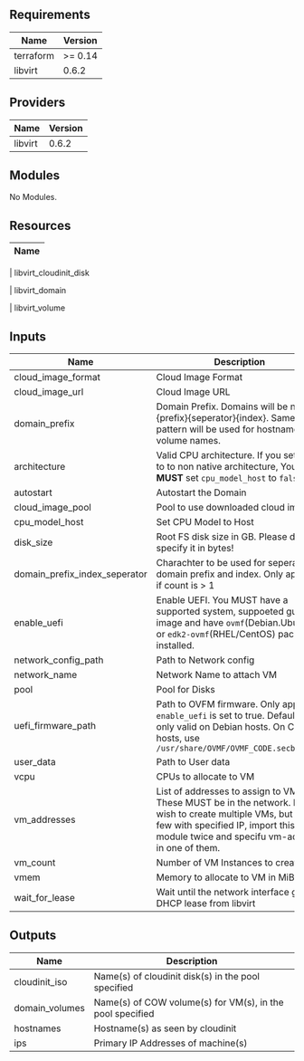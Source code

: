 ## Requirements

| Name | Version |
|------|---------|
| terraform | >= 0.14 |
| libvirt | 0.6.2 |

## Providers

| Name | Version |
|------|---------|
| libvirt | 0.6.2 |

## Modules

No Modules.

## Resources

| Name |
|------|

| libvirt_cloudinit_disk

| libvirt_domain

| libvirt_volume

## Inputs

| Name | Description | Type | Default | Required |
|------|-------------|------|---------|:--------:|
| cloud\_image\_format | Cloud Image Format | `string` | n/a | yes |
| cloud\_image\_url | Cloud Image URL | `string` | n/a | yes |
| domain\_prefix | Domain Prefix. Domains will be named {prefix}{seperator}{index}. Same pattern will be used for hostnames and volume names. | `string` | n/a | yes |
| architecture | Valid CPU architecture. If you set this to to non native architecture, You **MUST** set `cpu_model_host` to `false` | `string` | `"x86_64"` | no |
| autostart | Autostart the Domain | `bool` | `false` | no |
| cloud\_image\_pool | Pool to use downloaded cloud images | `string` | `"default"` | no |
| cpu\_model\_host | Set CPU Model to Host | `bool` | `true` | no |
| disk\_size | Root FS disk size in GB. Please do not specify it in bytes! | `number` | `20` | no |
| domain\_prefix\_index\_seperator | Charachter to be used for seperating domain prefix and index. Only applies if count is > 1 | `string` | `"-"` | no |
| enable\_uefi | Enable UEFI. You MUST have a supported system, suppoeted guest image and have `ovmf`(Debian.Ubuntu) or `edk2-ovmf`(RHEL/CentOS) package installed. | `bool` | `false` | no |
| network\_config\_path | Path to Network config | `string` | `null` | no |
| network\_name | Network Name to attach VM | `string` | `"default"` | no |
| pool | Pool for Disks | `string` | `"default"` | no |
| uefi\_firmware\_path | Path to OVFM firmware. Only applies if `enable_uefi` is set to true. Default is only valid on Debian hosts. On CentOS hosts, use `/usr/share/OVMF/OVMF_CODE.secboot.fd` | `string` | `"/usr/share/OVMF/OVMF_CODE.fd"` | no |
| user\_data | Path to User data | `string` | `""` | no |
| vcpu | CPUs to allocate to VM | `number` | `1` | no |
| vm\_addresses | List of addresses to assign to VMs. These MUST be in the network. If you wish to create multiple VMs, but only few with specified IP, import this module twice and specifu vm-address in one of them. | `list(string)` | `null` | no |
| vm\_count | Number of VM Instances to create | `number` | `1` | no |
| vmem | Memory to allocate to VM in MiB | `number` | `512` | no |
| wait\_for\_lease | Wait until the network interface gets a DHCP lease from libvirt | `bool` | `true` | no |

## Outputs

| Name | Description |
|------|-------------|
| cloudinit\_iso | Name(s) of cloudinit disk(s) in the pool specified |
| domain\_volumes | Name(s) of COW volume(s) for VM(s), in the pool specified |
| hostnames | Hostname(s) as seen by cloudinit |
| ips | Primary IP Addresses of machine(s) |
